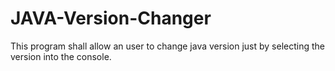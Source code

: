 # JAVA-Version-Changer
This program shall allow an user to change java version just by selecting the version into the console. 
